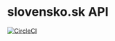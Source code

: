 # slovensko.sk API

[![CircleCI](https://circleci.com/gh/slovensko-digital/slovensko-sk-api.svg?style=svg&circle-token=8a63391c6d3b22e8d90c7ff1d2efa51304f657bd)](https://circleci.com/gh/slovensko-digital/slovensko-sk-api)
